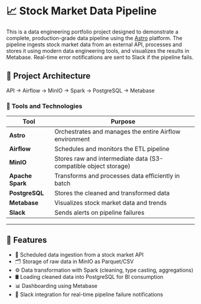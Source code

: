 # 📈 Stock Market Data Pipeline

This is a data engineering portfolio project designed to demonstrate a complete, production-grade data pipeline using the [Astro](https://www.astronomer.io/) platform. The pipeline ingests stock market data from an external API, processes and stores it using modern data engineering tools, and visualizes the results in Metabase. Real-time error notifications are sent to Slack if the pipeline fails.

## 🚀 Project Architecture
API → Airflow → MinIO → Spark → PostgreSQL → Metabase

### 🔧 Tools and Technologies

| Tool          | Purpose                                                  |
|---------------|----------------------------------------------------------|
| **Astro**     | Orchestrates and manages the entire Airflow environment |
| **Airflow**   | Schedules and monitors the ETL pipeline                  |
| **MinIO**     | Stores raw and intermediate data (S3-compatible object storage) |
| **Apache Spark** | Transforms and processes data efficiently in batch      |
| **PostgreSQL**| Stores the cleaned and transformed data                 |
| **Metabase**  | Visualizes stock market data and trends                 |
| **Slack**     | Sends alerts on pipeline failures                       |

---

## 🧪 Features

- 🔄 Scheduled data ingestion from a stock market API
- 🗂️ Storage of raw data in MinIO as Parquet/CSV
- ⚙️ Data transformation with Spark (cleaning, type casting, aggregations)
- 🛢️ Loading cleaned data into PostgreSQL for BI consumption
- 📊 Dashboarding using Metabase
- 🚨 Slack integration for real-time pipeline failure notifications
